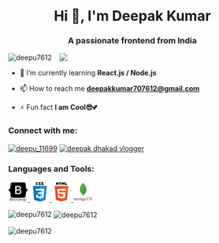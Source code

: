 

<h1 align="center">Hi 👋, I'm Deepak Kumar</h1>
<h3 align="center">A passionate frontend from India</h3>
<img align="right" width="400" src="https://i.pinimg.com/originals/54/e3/7d/54e37d8074ebcde1d96c77d7b2a7f310.gif">


<p align="left"> <img src="https://komarev.com/ghpvc/?username=deepu7612&label=Profile%20views&color=0e75b6&style=flat" alt="deepu7612" /> </p>

- 🌱 I’m currently learning **React.js / Node.js**

- 📫 How to reach me **deepakkumar707612@gmail.com**

- ⚡ Fun fact **I am Cool😎💕**

<h3 align="left">Connect with me:</h3>
<p align="left">
<a href="https://instagram.com/deepu_11699" target="blank"><img align="center" src="https://raw.githubusercontent.com/rahuldkjain/github-profile-readme-generator/master/src/images/icons/Social/instagram.svg" alt="deepu_11699" height="30" width="40" /></a>
<a href="https://www.youtube.com/c/@deepakdhakadvlogger5864" target="blank"><img align="center" src="https://raw.githubusercontent.com/rahuldkjain/github-profile-readme-generator/master/src/images/icons/Social/youtube.svg" alt="deepak dhakad vlogger" height="30" width="40" /></a>
</p>

<h3 align="left">Languages and Tools:</h3>
<p align="left"> <a href="https://getbootstrap.com" target="_blank" rel="noreferrer"> <img src="https://raw.githubusercontent.com/devicons/devicon/master/icons/bootstrap/bootstrap-plain-wordmark.svg" alt="bootstrap" width="40" height="40"/> </a> <a href="https://www.w3schools.com/css/" target="_blank" rel="noreferrer"> <img src="https://raw.githubusercontent.com/devicons/devicon/master/icons/css3/css3-original-wordmark.svg" alt="css3" width="40" height="40"/> </a> <a href="https://www.w3.org/html/" target="_blank" rel="noreferrer"> <img src="https://raw.githubusercontent.com/devicons/devicon/master/icons/html5/html5-original-wordmark.svg" alt="html5" width="40" height="40"/> </a> <a href="https://www.mongodb.com/" target="_blank" rel="noreferrer"> <img src="https://raw.githubusercontent.com/devicons/devicon/master/icons/mongodb/mongodb-original-wordmark.svg" alt="mongodb" width="40" height="40"/> </a> </p>

<p><img align="left" src="https://github-readme-stats.vercel.app/api/top-langs?username=deepu7612&show_icons=true&locale=en&layout=compact" alt="deepu7612" /></p>

<p>&nbsp;<img align="center" src="https://github-readme-stats.vercel.app/api?username=deepu7612&show_icons=true&locale=en" alt="deepu7612" /></p>

<p><img align="center" src="https://github-readme-streak-stats.herokuapp.com/?user=deepu7612&" alt="deepu7612" /></p>
